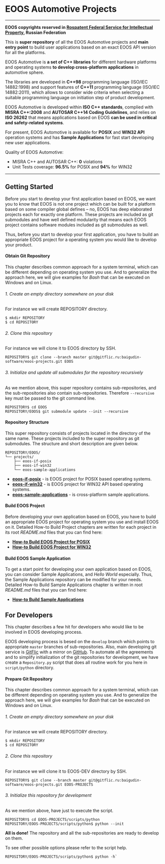 # EOOS Automotive Projects
---

**EOOS copyrights reserved in [Rospatent Federal Service for Intellectual Property](https://www1.fips.ru/registers-doc-view/fips_servlet?DB=EVM&DocNumber=2017664105&TypeFile=html), Russian Federation**

This is **super repository** of all the EOOS Automotive projects and **main entry point** to build 
user applications based on an exact EOOS API version for all the platforms.

EOOS Automotive is **a set of C++ libraries** for different hardware platforms and operating systems 
**to develop cross-platform applications** in automotive sphere.

The libraries are developed in **C++98** programming language (ISO/IEC 14882:1998) and support features 
of **C++11** programming language (ISO/IEC 14882:2011), which allows to consider wide criteria when 
selecting a suitable programming language on initiation step of product development.

EOOS Automotive is developed within **ISO C++ standards**, complied with **MISRA C++:2008** and 
**AUTOSAR C++14 Coding Guidelines**, and relies on **ISO 26262** that means applications based 
on EOOS **can be used in critical and safety-related systems**.

For present, EOOS Automotive is available for **POSIX** and **WIN32 API** operation systems and 
has **Sample Applications** for fast start developing new user applications.


Quality of EOOS Automotive:

- MISRA C++ and AUTOSAR C++: **0** violations
- Unit Tests coverage: **96.5%** for POSIX and **94%** for WIN32

---


## Getting Started

Before you start to develop your first application based on EOOS, we want you to know that EOOS is 
not one project which can be built for a platform based on some compiler global defines – no, 
EOOS has deep elaborated projects each for exactly one platform. These projects are included 
as git submodules and have well defined modularity that means each EOOS project contains software 
modules included as git submodules as well. 

Thus, before you start to develop your first application, you have to build an appropriate EOOS project 
for a operating system you would like to develop your product.



#### Obtain Git Repository

This chapter describes common approach for a system terminal, which can be different depending on 
operating system you use. And to generalize the approach here, we will give examples for *Bash* 
that can be executed on Windows and on Linux.

###### 1. Create an empty directory somewhere on your disk

For instance we will create REPOSITORY directory.

```
$ mkdir REPOSITORY
$ cd REPOSITORY
```

###### 2. Clone this repository

For instance we will clone it to EOOS directory by SSH.

```
REPOSITORY$ git clone --branch master git@gitflic.ru:baigudin-software/eoos-projects.git EOOS
```

###### 3. Initialize and update all submodules for the repository recursively

As we mention above, this super repository contains sub-repositories, and the sub-repositories also 
contain sub-repositories. Therefore `--recursive` key must be passed to the git command line.

```
REPOSITORY$ cd EOOS
REPOSITORY/EOOS$ git submodule update --init --recursive
```



#### Repository Structure

This super repository consists of projects located in the directory of the same name. 
These projects included to the super repository as git submodules. The structure and short 
description are given below.

```
REPOSITORY/EOOS/
└── projects/
    ├── eoos-if-posix
    ├── eoos-if-win32
    └── eoos-sample-applications
```

- **[eoos-if-posix](https://gitflic.ru/project/baigudin-software/eoos-project-if-posix)** - is EOOS project for POSIX based operating systems.
- **[eoos-if-win32](https://gitflic.ru/project/baigudin-software/eoos-project-if-win32)** - is EOOS project for WIN32 API based operating systems.
- **[eoos-sample-applications](https://gitflic.ru/project/baigudin-software/eoos-project-sample-applications)** - is cross-platform sample applications.



#### Build EOOS Project

Before developing your own application based on EOOS, you have to build an appropriate EOOS project 
for operating system you use and install EOOS on it. Detailed How-to Build Project chapters are 
written for each project in its root *README.md* files that you can find here:

- **[How-to Build EOOS Project for POSIX](https://gitflic.ru/project/baigudin-software/eoos-project-if-posix/blob?file=README.md)**
- **[How-to Build EOOS Project for WIN32](https://gitflic.ru/project/baigudin-software/eoos-project-if-win32/blob?file=README.md)**



#### Build EOOS Sample Application

To get a start point for developing your own application based on EOOS, you can consider 
Sample Applications, and *Hello World* especially. Thus, the Sample Applications repository 
can be modified for your needs. Detailed How-to Build Sample Applications chapter is written 
in root *README.md* files that you can find here:

- **[How-to Build Sample Applications](https://gitflic.ru/project/baigudin-software/eoos-project-sample-applications/blob?file=README.md)**




## For Developers

This chapter describes a few hit for developers who would like to be involved in EOOS developing process.

EOOS developing process is besed on the `develop` branch which points to appropriate `master` branches 
of sub-repositories. Also, main developing git service is [GitFlic](https://gitflic.ru/project/baigudin-software/eoos-projects)
with a mirror on [GitHub](https://github.com/baigudin-software/eoos-projects). To automate all the agreements and 
to simplify initialization of the git repositories for development, we have create a `Repository.py` script that 
does all routine work for you here in `script/python` directory.



#### Prepare Git Repository

This chapter describes common approach for a system terminal, which can be different depending on 
operating system you use. And to generalize the approach here, we will give examples for *Bash* 
that can be executed on Windows and on Linux.

###### 1. Create an empty directory somewhere on your disk

For instance we will create REPOSITORY directory.

```
$ mkdir REPOSITORY
$ cd REPOSITORY
```

###### 2. Clone this repository

For instance we will clone it to EOOS-DEV directory by SSH.

```
REPOSITORY$ git clone --branch master git@gitflic.ru:baigudin-software/eoos-projects.git EOOS-PROJECTS
```

###### 3. Initialize this repository for development

As we mention above, have just to execute the script.

```
REPOSITORY$ cd EOOS-PROJECTS/scripts/python
REPOSITORY/EOOS-PROJECTS/scripts/python$ python --init
```

**All is done!** The repository and all the sub-repositories are ready to develop on them.

To see other possible options please refer to the script help.

```
REPOSITORY/EOOS-PROJECTS/scripts/python$ python -h`
```

